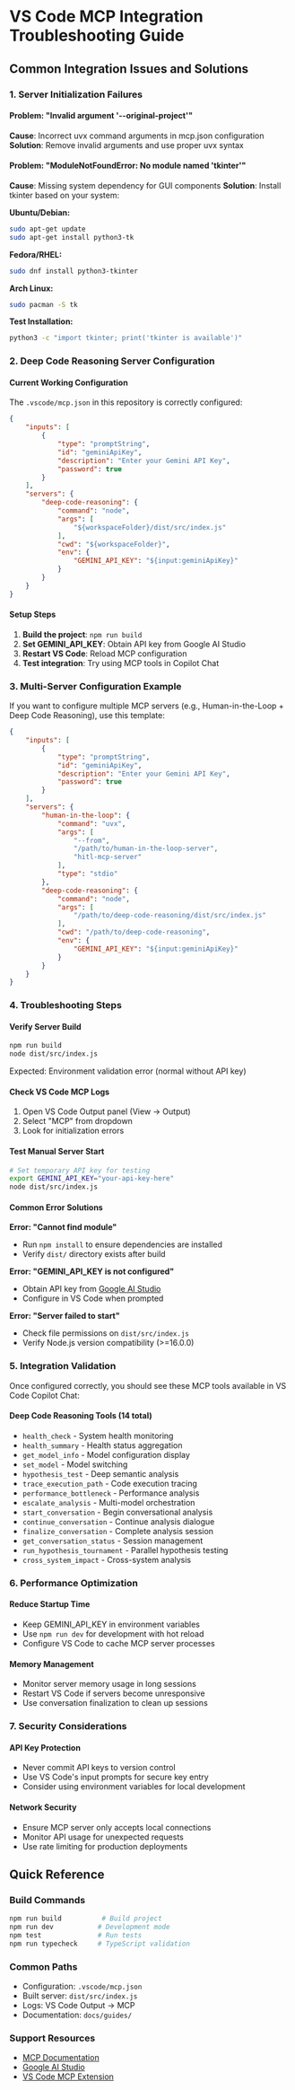 # VS Code MCP Integration Troubleshooting Guide

## Common Integration Issues and Solutions

### 1. Server Initialization Failures

#### Problem: "Invalid argument '--original-project'"

**Cause**: Incorrect uvx command arguments in mcp.json configuration
**Solution**: Remove invalid arguments and use proper uvx syntax

#### Problem: "ModuleNotFoundError: No module named 'tkinter'"

**Cause**: Missing system dependency for GUI components
**Solution**: Install tkinter based on your system:

**Ubuntu/Debian:**

```bash
sudo apt-get update
sudo apt-get install python3-tk
```

**Fedora/RHEL:**

```bash
sudo dnf install python3-tkinter
```

**Arch Linux:**

```bash
sudo pacman -S tk
```

**Test Installation:**

```bash
python3 -c "import tkinter; print('tkinter is available')"
```

### 2. Deep Code Reasoning Server Configuration

#### Current Working Configuration

The `.vscode/mcp.json` in this repository is correctly configured:

```json
{
    "inputs": [
        {
            "type": "promptString",
            "id": "geminiApiKey",
            "description": "Enter your Gemini API Key",
            "password": true
        }
    ],
    "servers": {
        "deep-code-reasoning": {
            "command": "node",
            "args": [
                "${workspaceFolder}/dist/src/index.js"
            ],
            "cwd": "${workspaceFolder}",
            "env": {
                "GEMINI_API_KEY": "${input:geminiApiKey}"
            }
        }
    }
}
```

#### Setup Steps

1. **Build the project**: `npm run build`
2. **Set GEMINI_API_KEY**: Obtain API key from Google AI Studio
3. **Restart VS Code**: Reload MCP configuration
4. **Test integration**: Try using MCP tools in Copilot Chat

### 3. Multi-Server Configuration Example

If you want to configure multiple MCP servers (e.g., Human-in-the-Loop + Deep Code Reasoning), use this template:

```json
{
    "inputs": [
        {
            "type": "promptString",
            "id": "geminiApiKey",
            "description": "Enter your Gemini API Key",
            "password": true
        }
    ],
    "servers": {
        "human-in-the-loop": {
            "command": "uvx",
            "args": [
                "--from",
                "/path/to/human-in-the-loop-server",
                "hitl-mcp-server"
            ],
            "type": "stdio"
        },
        "deep-code-reasoning": {
            "command": "node",
            "args": [
                "/path/to/deep-code-reasoning/dist/src/index.js"
            ],
            "cwd": "/path/to/deep-code-reasoning",
            "env": {
                "GEMINI_API_KEY": "${input:geminiApiKey}"
            }
        }
    }
}
```

### 4. Troubleshooting Steps

#### Verify Server Build

```bash
npm run build
node dist/src/index.js
```

Expected: Environment validation error (normal without API key)

#### Check VS Code MCP Logs

1. Open VS Code Output panel (View → Output)
2. Select "MCP" from dropdown
3. Look for initialization errors

#### Test Manual Server Start

```bash
# Set temporary API key for testing
export GEMINI_API_KEY="your-api-key-here"
node dist/src/index.js
```

#### Common Error Solutions

**Error: "Cannot find module"**

- Run `npm install` to ensure dependencies are installed
- Verify `dist/` directory exists after build

**Error: "GEMINI_API_KEY is not configured"**

- Obtain API key from [Google AI Studio](https://aistudio.google.com/app/apikey)
- Configure in VS Code when prompted

**Error: "Server failed to start"**

- Check file permissions on `dist/src/index.js`
- Verify Node.js version compatibility (>=16.0.0)

### 5. Integration Validation

Once configured correctly, you should see these MCP tools available in VS Code Copilot Chat:

#### Deep Code Reasoning Tools (14 total)

- `health_check` - System health monitoring
- `health_summary` - Health status aggregation
- `get_model_info` - Model configuration display
- `set_model` - Model switching
- `hypothesis_test` - Deep semantic analysis
- `trace_execution_path` - Code execution tracing
- `performance_bottleneck` - Performance analysis
- `escalate_analysis` - Multi-model orchestration
- `start_conversation` - Begin conversational analysis
- `continue_conversation` - Continue analysis dialogue
- `finalize_conversation` - Complete analysis session
- `get_conversation_status` - Session management
- `run_hypothesis_tournament` - Parallel hypothesis testing
- `cross_system_impact` - Cross-system analysis

### 6. Performance Optimization

#### Reduce Startup Time

- Keep GEMINI_API_KEY in environment variables
- Use `npm run dev` for development with hot reload
- Configure VS Code to cache MCP server processes

#### Memory Management

- Monitor server memory usage in long sessions
- Restart VS Code if servers become unresponsive
- Use conversation finalization to clean up sessions

### 7. Security Considerations

#### API Key Protection

- Never commit API keys to version control
- Use VS Code's input prompts for secure key entry
- Consider using environment variables for local development

#### Network Security

- Ensure MCP server only accepts local connections
- Monitor API usage for unexpected requests
- Use rate limiting for production deployments

## Quick Reference

### Build Commands

```bash
npm run build          # Build project
npm run dev           # Development mode
npm test              # Run tests
npm run typecheck     # TypeScript validation
```

### Common Paths

- Configuration: `.vscode/mcp.json`
- Built server: `dist/src/index.js`
- Logs: VS Code Output → MCP
- Documentation: `docs/guides/`

### Support Resources

- [MCP Documentation](https://modelcontextprotocol.io/)
- [Google AI Studio](https://aistudio.google.com/)
- [VS Code MCP Extension](https://marketplace.visualstudio.com/items?itemName=microsoft.vscode-mcp)
